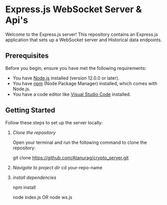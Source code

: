 # Express.js WebSocket Server & Api's

Welcome to the Express.js server! This repository contains an Express.js application that sets up a WebSocket server and Historical data endpoints.

## Prerequisites

Before you begin, ensure you have met the following requirements:

- You have [Node.js](https://nodejs.org/) installed (version 12.0.0 or later).
- You have [npm](https://www.npmjs.com/) (Node Package Manager) installed, which comes with Node.js.
- You have a code editor like [Visual Studio Code](https://code.visualstudio.com/) installed.

## Getting Started

Follow these steps to set up the server locally:

1. *Clone the repository*

   Open your terminal and run the following command to clone the repository:

   
   git clone https://github.com/Atanurag/crypto_server.git


2. *Navigate to project dir*
    cd your-repo-name

3. *install dependencies*

   npm install

   node index.js OR  node ws.js
